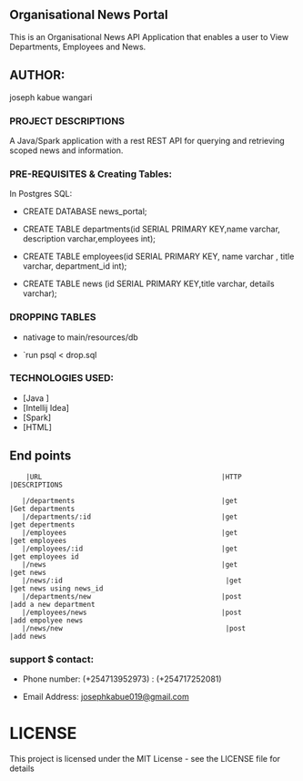 ## Organisational News Portal

This is an Organisational News API Application that enables a user to View Departments, Employees and News.

## AUTHOR:
joseph kabue wangari


### PROJECT DESCRIPTIONS
A Java/Spark application with a rest REST API for querying and retrieving scoped news and information.


### PRE-REQUISITES & Creating Tables:
In Postgres SQL:

* CREATE DATABASE news_portal;

* CREATE TABLE departments(id SERIAL PRIMARY KEY,name varchar, description varchar,employees int);

* CREATE TABLE employees(id SERIAL PRIMARY KEY, name varchar , title varchar, department_id int);

* CREATE TABLE news (id SERIAL PRIMARY KEY,title varchar, details varchar);

### DROPPING TABLES

*  nativage to main/resources/db 

 * `run  psql < drop.sql
 
 
 
### TECHNOLOGIES USED:

* [Java ]
* [Intellij Idea]
* [Spark]
* [HTML]

## End points

        |URL                                            |HTTP            |DESCRIPTIONS         
                  
       |/departments                                    |get             |Get departments                       
       |/departments/:id                                |get             |get depertments          
       |/employees                                      |get             |get employees
       |/employees/:id                                  |get             |get employees id          
       |/news                                           |get             |get news       
       |/news/:id                                        |get             |get news using news_id     
       |/departments/new                                |post            |add a new department                       
       |/employees/news                                 |post            |add empolyee news                               
       |/news/new                                        |post            |add news
        
     
                                                                   
                                                                         




### support $ contact:
* Phone number: (+254713952973)
              : (+254717252081)
              
* Email Address: josephkabue019@gmail.com            
# LICENSE
This project is licensed under the MIT License - see the LICENSE file for details